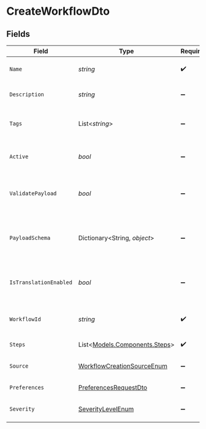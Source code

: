 # CreateWorkflowDto


## Fields

| Field                                                                               | Type                                                                                | Required                                                                            | Description                                                                         |
| ----------------------------------------------------------------------------------- | ----------------------------------------------------------------------------------- | ----------------------------------------------------------------------------------- | ----------------------------------------------------------------------------------- |
| `Name`                                                                              | *string*                                                                            | :heavy_check_mark:                                                                  | Name of the workflow                                                                |
| `Description`                                                                       | *string*                                                                            | :heavy_minus_sign:                                                                  | Description of the workflow                                                         |
| `Tags`                                                                              | List<*string*>                                                                      | :heavy_minus_sign:                                                                  | Tags associated with the workflow                                                   |
| `Active`                                                                            | *bool*                                                                              | :heavy_minus_sign:                                                                  | Whether the workflow is active                                                      |
| `ValidatePayload`                                                                   | *bool*                                                                              | :heavy_minus_sign:                                                                  | Enable or disable payload schema validation                                         |
| `PayloadSchema`                                                                     | Dictionary<String, *object*>                                                        | :heavy_minus_sign:                                                                  | The payload JSON Schema for the workflow                                            |
| `IsTranslationEnabled`                                                              | *bool*                                                                              | :heavy_minus_sign:                                                                  | Enable or disable translations for this workflow                                    |
| `WorkflowId`                                                                        | *string*                                                                            | :heavy_check_mark:                                                                  | Unique identifier for the workflow                                                  |
| `Steps`                                                                             | List<[Models.Components.Steps](../../Models/Components/Steps.md)>                   | :heavy_check_mark:                                                                  | Steps of the workflow                                                               |
| `Source`                                                                            | [WorkflowCreationSourceEnum](../../Models/Components/WorkflowCreationSourceEnum.md) | :heavy_minus_sign:                                                                  | Source of workflow creation                                                         |
| `Preferences`                                                                       | [PreferencesRequestDto](../../Models/Components/PreferencesRequestDto.md)           | :heavy_minus_sign:                                                                  | Workflow preferences                                                                |
| `Severity`                                                                          | [SeverityLevelEnum](../../Models/Components/SeverityLevelEnum.md)                   | :heavy_minus_sign:                                                                  | Severity of the workflow                                                            |